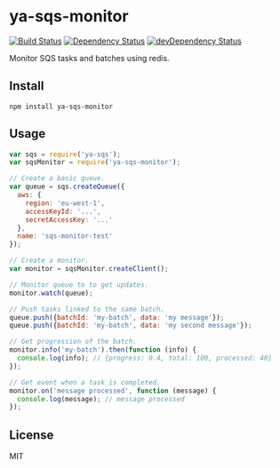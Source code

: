 # ya-sqs-monitor
[![Build Status](https://travis-ci.org/neoziro/ya-sqs-monitor.svg?branch=master)](https://travis-ci.org/neoziro/ya-sqs-monitor)
[![Dependency Status](https://david-dm.org/neoziro/ya-sqs-monitor.svg?theme=shields.io)](https://david-dm.org/neoziro/ya-sqs-monitor)
[![devDependency Status](https://david-dm.org/neoziro/ya-sqs-monitor/dev-status.svg?theme=shields.io)](https://david-dm.org/neoziro/ya-sqs-monitor#info=devDependencies)

Monitor SQS tasks and batches using redis.

## Install

```
npm install ya-sqs-monitor
```

## Usage

```js
var sqs = require('ya-sqs');
var sqsMonitor = require('ya-sqs-monitor');

// Create a basic queue.
var queue = sqs.createQueue({
  aws: {
    region: 'eu-west-1',
    accessKeyId: '...',
    secretAccessKey: '...'
  },
  name: 'sqs-monitor-test'
});

// Create a monitor.
var monitor = sqsMonitor.createClient();

// Monitor queue to to get updates.
monitor.watch(queue);

// Push tasks linked to the same batch.
queue.push({batchId: 'my-batch', data: 'my message'});
queue.push({batchId: 'my-batch', data: 'my second message'});

// Get progression of the batch.
monitor.info('my-batch').then(function (info) {
  console.log(info); // {progress: 0.4, total: 100, processed: 40}
});

// Get event when a task is completed.
monitor.on('message processed', function (message) {
  console.log(message); // message processed
});
```

## License

MIT
